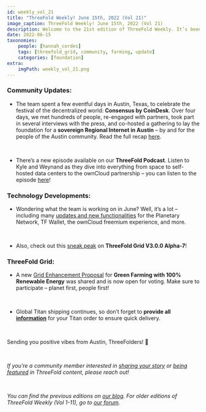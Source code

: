 ```yaml
---
id: weekly_vol_21
title: "ThreeFold Weekly! June 15th, 2022 (Vol 21)"
image_caption: ThreeFold Weekly! June 15th, 2022 (Vol 21)
description: Welcome to the 21st edition of ThreeFold Weekly. It’s been a big week! Let’s take a quick look at the latest happenings within the ThreeFold universe.
date: 2022-06-15
taxonomies:
    people: [hannah_cordes]
    tags: [threefold_grid, community, farming, update]
    categories: [foundation]
extra:
    imgPath: weekly_vol_21.png
---
```


### Community Updates:

* The team spent a few eventful days in Austin, Texas, to celebrate the festival of the decentralized world: **Consensus by CoinDesk**. Over four days, we met hundreds of people, re-engaged with partners, took part in several interviews with the press, and co-hosted a gathering to lay the foundation for a **sovereign Regional Internet in Austin** – by and for the people of the Austin community. Read the full recap [here](https://forum.threefold.io/t/consensus-2022-and-laying-the-foundation-for-austins-sovereign-internet/3018).

<br/>

* There’s a new episode available on our **ThreeFold Podcast**. Listen to Kyle and Weynand as they dive into everything from space to self-hosted data centers to the ownCloud partnership – you can listen to the episode [here](https://anchor.fm/threefoldpodcast)!

### Technology Developments:

* Wondering what the team is working on in June? Well, it’s a lot – including many [updates and new functionalities](https://forum.threefold.io/t/threefold-product-updates-june-2022/2937?u=hannahcordes) for the Planetary Network, TF Wallet, the ownCloud freemium experience, and more.

<br/>

* Also, check out this [sneak peak](https://forum.threefold.io/t/threefold-product-updates-june-2022/2937?u=hannahcordes) on **ThreeFold Grid V3.0.0 Alpha-7**!

### ThreeFold Grid: 

* A new [Grid Enhancement Proposal](https://forum.threefold.io/t/gep-for-super-green-farming-with-100-renewable-energy/2992) for **Green Farming with 100% Renewable Energy** was shared and is now open for voting. Make sure to participate – planet first, people first!

<br/>

* Global Titan shipping continues, so don’t forget to **provide all [information](https://forum.threefold.io/t/creating-your-v3-farm-required-for-open-unshipped-orders/2144)** for your Titan order to ensure quick delivery.

<br/>

Sending you positive vibes from Austin, ThreeFolders! 🙌 

<br/>

*If you’re a community member interested in [sharing your story](https://forum.threefold.io/t/looking-for-farmer-stories-to-share-with-the-world/2398?u=hannahcordes) or [being featured](https://forum.threefold.io/t/looking-for-people-to-feature-in-threefold-content-its-super-simple/2636/3) in ThreeFold content, please reach out!*

<br/>

*You can find the previous editions on [our blog](https://threefold.io/blog). For older editions of ThreeFold Weekly (Vol 1-11), go to [our forum](https://forum.threefold.io/c/ecosystem-developments/41).*
